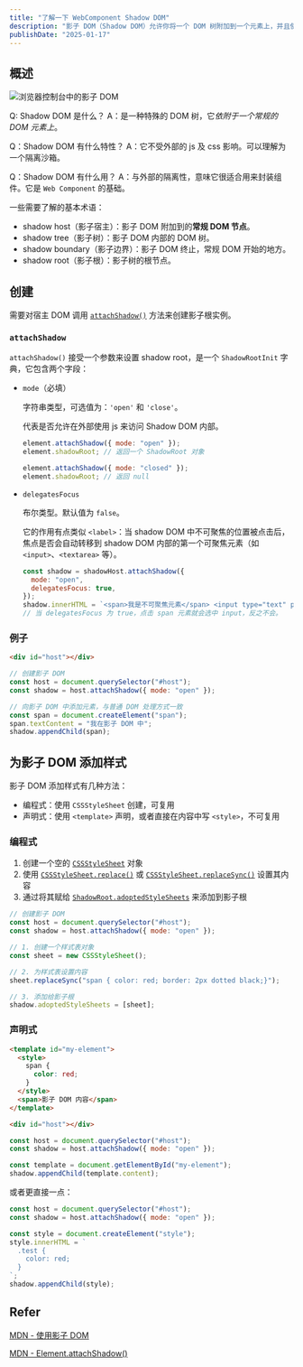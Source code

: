 ```yaml
---
title: "了解一下 WebComponent Shadow DOM"
description: "影子 DOM（Shadow DOM）允许你将一个 DOM 树附加到一个元素上，并且使该树的内部对于在页面中运行的 JavaScript 和 CSS 是隐藏的。"
publishDate: "2025-01-17"
---
```


## 概述

![浏览器控制台中的影子 DOM](https://s2.loli.net/2025/01/17/rcj4LektaTKwGDE.jpg)

Q: Shadow DOM 是什么？
A：是一种特殊的 DOM 树，它*依附于一个常规的 DOM 元素上*。

Q：Shadow DOM 有什么特性？
A：它不受外部的 js 及 css 影响。可以理解为一个隔离沙箱。

Q：Shadow DOM 有什么用？
A：与外部的隔离性，意味它很适合用来封装组件。它是 `Web Component` 的基础。

一些需要了解的基本术语：

- shadow host（影子宿主）：影子 DOM 附加到的**常规 DOM 节点**。
- shadow tree（影子树）：影子 DOM 内部的 DOM 树。
- shadow boundary（影子边界）：影子 DOM 终止，常规 DOM 开始的地方。
- shadow root（影子根）：影子树的根节点。

## 创建

需要对宿主 DOM 调用 [`attachShadow()`](https://developer.mozilla.org/zh-CN/docs/Web/API/Element/attachShadow) 方法来创建影子根实例。

### `attachShadow`

`attachShadow()` 接受一个参数来设置 shadow root，是一个 `ShadowRootInit` 字典，它包含两个字段：

- `mode`（必填）

  字符串类型，可选值为：`'open'` 和 `'close'`。

  代表是否允许在外部使用 js 来访问 Shadow DOM 内部。

  ```js
  element.attachShadow({ mode: "open" });
  element.shadowRoot; // 返回一个 ShadowRoot 对象

  element.attachShadow({ mode: "closed" });
  element.shadowRoot; // 返回 null
  ```

- `delegatesFocus`

  布尔类型。默认值为 `false`。

  它的作用有点类似 `<label>`：当 shadow DOM 中不可聚焦的位置被点击后，焦点是否会自动转移到 shadow DOM 内部的第一个可聚焦元素（如 `<input>`、`<textarea>` 等）。

  ```js
  const shadow = shadowHost.attachShadow({
    mode: "open",
    delegatesFocus: true,
  });
  shadow.innerHTML = `<span>我是不可聚焦元素</span> <input type="text" placeholder="我是可聚焦元素" />`;
  // 当 delegatesFocus 为 true，点击 span 元素就会选中 input，反之不会。
  ```

### 例子

```html
<div id="host"></div>
```

```js
// 创建影子 DOM
const host = document.querySelector("#host");
const shadow = host.attachShadow({ mode: "open" });

// 向影子 DOM 中添加元素，与普通 DOM 处理方式一致
const span = document.createElement("span");
span.textContent = "我在影子 DOM 中";
shadow.appendChild(span);
```

## 为影子 DOM 添加样式

影子 DOM 添加样式有几种方法：

- 编程式：使用 `CSSStyleSheet` 创建，可复用
- 声明式：使用 `<template>` 声明，或者直接在内容中写 `<style>`，不可复用

### 编程式

1. 创建一个空的 [`CSSStyleSheet`](https://developer.mozilla.org/zh-CN/docs/Web/API/CSSStyleSheet) 对象
2. 使用 [`CSSStyleSheet.replace()`](https://developer.mozilla.org/en-US/docs/Web/API/CSSStyleSheet/replace) 或 [`CSSStyleSheet.replaceSync()`](https://developer.mozilla.org/en-US/docs/Web/API/CSSStyleSheet/replaceSync) 设置其内容
3. 通过将其赋给 [`ShadowRoot.adoptedStyleSheets`](https://developer.mozilla.org/en-US/docs/Web/API/ShadowRoot/adoptedStyleSheets) 来添加到影子根

```js
// 创建影子 DOM
const host = document.querySelector("#host");
const shadow = host.attachShadow({ mode: "open" });

// 1. 创建一个样式表对象
const sheet = new CSSStyleSheet();

// 2. 为样式表设置内容
sheet.replaceSync("span { color: red; border: 2px dotted black;}");

// 3. 添加给影子根
shadow.adoptedStyleSheets = [sheet];
```

### 声明式

```html
<template id="my-element">
  <style>
    span {
      color: red;
    }
  </style>
  <span>影子 DOM 内容</span>
</template>

<div id="host"></div>
```

```js
const host = document.querySelector("#host");
const shadow = host.attachShadow({ mode: "open" });

const template = document.getElementById("my-element");
shadow.appendChild(template.content);
```

或者更直接一点：

```js
const host = document.querySelector("#host");
const shadow = host.attachShadow({ mode: "open" });

const style = document.createElement("style");
style.innerHTML = `
  .test {
    color: red;
  }
`;
shadow.appendChild(style);
```

## Refer

[MDN - 使用影子 DOM](https://developer.mozilla.org/zh-CN/docs/Web/API/Web_components/Using_shadow_DOM)

[MDN - Element.attachShadow()](https://developer.mozilla.org/zh-CN/docs/Web/API/Element/attachShadow)
